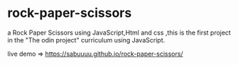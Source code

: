 # rock-paper-scissors
a Rock Paper Scissors using JavaScript,Html and css ,this is the first project in the "The odin project" curriculum using JavaScript.

live demo => https://sabuuuu.github.io/rock-paper-scissors/
